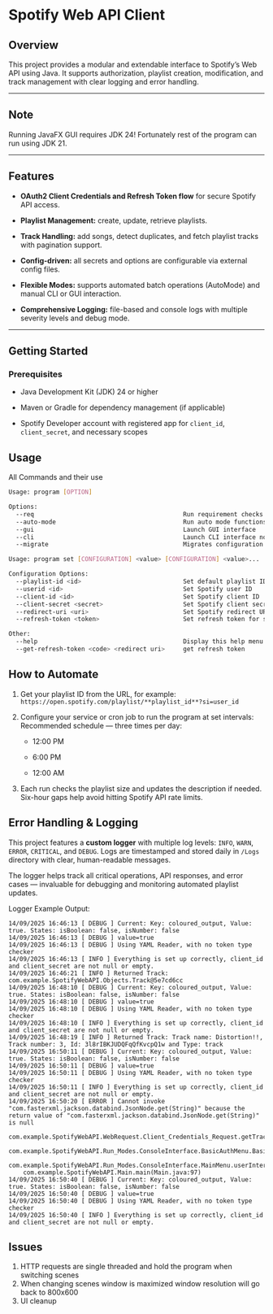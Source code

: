 # Spotify Web API Client

## Overview

This project provides a modular and extendable interface to Spotify’s Web API using Java. It supports authorization, playlist creation, modification, and track management with clear logging and error handling.

----------

## Note

Running JavaFX GUI requires JDK 24! Fortunately rest of the program can run using JDK 21.

----------

## Features

-   **OAuth2 Client Credentials and Refresh Token flow** for secure Spotify API access.
    
-   **Playlist Management:** create, update, retrieve playlists.
    
-   **Track Handling:** add songs, detect duplicates, and fetch playlist tracks with pagination support.
    
-   **Config-driven:** all secrets and options are configurable via external config files.
    
-   **Flexible Modes:** supports automated batch operations (AutoMode) and manual CLI or GUI interaction.
    
-   **Comprehensive Logging:** file-based and console logs with multiple severity levels and debug mode.
    

----------

## Getting Started

### Prerequisites

-   Java Development Kit (JDK) 24 or higher
    
-   Maven or Gradle for dependency management (if applicable)
    
-   Spotify Developer account with registered app for `client_id`, `client_secret`, and necessary scopes
    
## Usage
All Commands and their use
```bash
Usage: program [OPTION]

Options:
  --req                                         Run requirement checks and exit
  --auto-mode                                   Run auto mode functions
  --gui                                         Launch GUI interface
  --cli                                         Launch CLI interface normal mode
  --migrate                                     Migrates configuration from "config.txt" to "config.yaml"

Usage: program set [CONFIGURATION] <value> [CONFIGURATION] <value>...

Configuration Options:
  --playlist-id <id>                            Set default playlist ID
  --userid <id>                                 Set Spotify user ID
  --client-id <id>                              Set Spotify client ID
  --client-secret <secret>                      Set Spotify client secret
  --redirect-uri <uri>                          Set Spotify redirect URI
  --refresh-token <token>                       Set refresh token for session

Other:
  --help                                        Display this help menu
  --get-refresh-token <code> <redirect uri>     get refresh token
```

## How to Automate

1.  Get your playlist ID from the URL, for example:  
    `https://open.spotify.com/playlist/**playlist_id**?si=user_id`
    
2.  Configure your service or cron job to run the program at set intervals:  
    Recommended schedule — three times per day:
    
    -   12:00 PM
        
    -   6:00 PM
        
    -   12:00 AM
        
3.  Each run checks the playlist size and updates the description if needed. Six-hour gaps help avoid hitting Spotify API rate limits.

## Error Handling & Logging

This project features a **custom logger** with multiple log levels: `INFO`, `WARN`, `ERROR`, `CRITICAL`, and `DEBUG`. Logs are timestamped and stored daily in `/Logs` directory with clear, human-readable messages.

The logger helps track all critical operations, API responses, and error cases — invaluable for debugging and monitoring automated playlist updates.

Logger Example Output:
```pgsql
14/09/2025 16:46:13 [ DEBUG ] Current: Key: coloured_output, Value: true. States: isBoolean: false, isNumber: false
14/09/2025 16:46:13 [ DEBUG ] value=true
14/09/2025 16:46:13 [ DEBUG ] Using YAML Reader, with no token type checker
14/09/2025 16:46:13 [ INFO ] Everything is set up correctly, client_id and client_secret are not null or empty.
14/09/2025 16:46:21 [ INFO ] Returned Track: com.example.SpotifyWebAPI.Objects.Track@5e7cd6cc
14/09/2025 16:48:10 [ DEBUG ] Current: Key: coloured_output, Value: true. States: isBoolean: false, isNumber: false
14/09/2025 16:48:10 [ DEBUG ] value=true
14/09/2025 16:48:10 [ DEBUG ] Using YAML Reader, with no token type checker
14/09/2025 16:48:10 [ INFO ] Everything is set up correctly, client_id and client_secret are not null or empty.
14/09/2025 16:48:19 [ INFO ] Returned Track: Track name: Distortion!!, Track number: 3, Id: 3l8rIBKJUDQFqQfKvcpQ1w and Type: track
14/09/2025 16:50:11 [ DEBUG ] Current: Key: coloured_output, Value: true. States: isBoolean: false, isNumber: false
14/09/2025 16:50:11 [ DEBUG ] value=true
14/09/2025 16:50:11 [ DEBUG ] Using YAML Reader, with no token type checker
14/09/2025 16:50:11 [ INFO ] Everything is set up correctly, client_id and client_secret are not null or empty.
14/09/2025 16:50:20 [ ERROR ] Cannot invoke "com.fasterxml.jackson.databind.JsonNode.get(String)" because the return value of "com.fasterxml.jackson.databind.JsonNode.get(String)" is null
	com.example.SpotifyWebAPI.WebRequest.Client_Credentials_Request.getTrackInformation(Client_Credentials_Request.java:64)
	com.example.SpotifyWebAPI.Run_Modes.ConsoleInterface.BasicAuthMenu.Basic_auth_Functions(BasicAuthMenu.java:40)
	com.example.SpotifyWebAPI.Run_Modes.ConsoleInterface.MainMenu.userInterface(MainMenu.java:26)
	com.example.SpotifyWebAPI.Main.main(Main.java:97)
14/09/2025 16:50:40 [ DEBUG ] Current: Key: coloured_output, Value: true. States: isBoolean: false, isNumber: false
14/09/2025 16:50:40 [ DEBUG ] value=true
14/09/2025 16:50:40 [ DEBUG ] Using YAML Reader, with no token type checker
14/09/2025 16:50:40 [ INFO ] Everything is set up correctly, client_id and client_secret are not null or empty.
```
## Issues
1. HTTP requests are single threaded and hold the program when switching scenes
2. When changing scenes window is maximized window resolution will go back to 800x600
3. UI cleanup